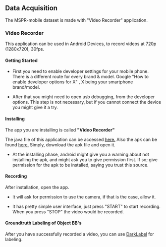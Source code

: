 ## Data Acquisition

The MSPR-mobile dataset is made with "Video Recorder" application.

### Video Recorder

This application can be used in Android Devices, to record videos at 720p (1280x720), 30fps.

#### Getting Started

- First you need to enable developer settings for your mobile phone. There is a different route for every brand & model. Google "How to enable developer options for X" , X being your smartphone brand/model.

- After that you might need to open usb debugging, from the developer options. This step is not necessary, but if you cannot connect the device you might give it a try.

#### Installing

The app you are installing is called **"Video Recorder"**

The java file of this application can be accessed [here.](https://github.com/msprITU/MobileTracking/blob/master/MSPR-mobile/datacq/MainActivity.java) Also the apk can be found [here.](https://github.com/msprITU/MobileTracking/blob/master/MSPR-mobile/datacq/VideoRecorder.apk) Simply, download the apk file and open it.

- At the installing phase, android might give you a warning about not installing the apk, and might ask you to give permission first. If so; give permission for the apk to be installed, saying you trust this source.

#### Recording

After installation, open the app.

- It will ask for permission to use the camera, if that is the case, allow it.

- It has pretty simple user interface, just press "START" to start recording. When you press "STOP" the video would be recorded.


#### Groundtruth Labeling of Object BB's

After you have successfully recorded a video, you can use [DarkLabel](https://darkpgmr.tistory.com/16) for labeling.

